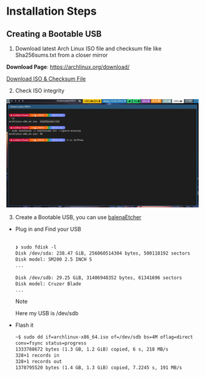 # Installation Steps

## Creating a Bootable USB

1. Download latest Arch Linux ISO file and checksum file like Sha256sums.txt from a closer mirror

**Download Page**: https://archlinux.org/download/

[Download ISO & Checksum File](https://github.com/user-attachments/assets/63b4dbb9-7750-4759-b9ea-dc0cefdd2da7)

2. Check ISO integrity

![Check Sha256sum](media/sha256sum-check.png)

3. Create a Bootable USB, you can use [balenaEtcher](https://etcher.balena.io/)

  - Plug in and Find your USB
    ```

    ❯ sudo fdisk -l
    Disk /dev/sda: 238.47 GiB, 256060514304 bytes, 500118192 sectors
    Disk model: SM200 2.5 INCH S
    ...

    Disk /dev/sdb: 29.25 GiB, 31406948352 bytes, 61341696 sectors
    Disk model: Cruzer Blade    
    ...
    ```

    > [!NOTE]
    > Here my USB is /dev/sdb

  - Flash it

    ```
    ~$ sudo dd if=archlinux-x86_64.iso of=/dev/sdb bs=4M oflag=direct conv=fsync status=progress
    1333788672 bytes (1.3 GB, 1.2 GiB) copied, 6 s, 218 MB/s
    328+1 records in
    328+1 records out
    1378795520 bytes (1.4 GB, 1.3 GiB) copied, 7.2245 s, 191 MB/s
    ```
